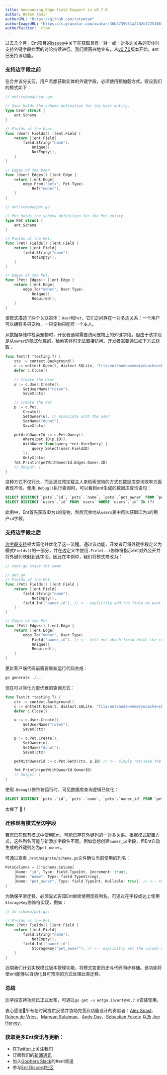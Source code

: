 ```yaml
---
title: Announcing Edge-field Support in v0.7.0
author: Rotem Tamir
authorURL: "https://github.com/rotemtam"
authorImageURL: "https://s.gravatar.com/avatar/36b3739951a27d2e37251867b7d44b1a?s=80"
authorTwitter: _rtam
---
```


过去几个月，Ent项目的[issues](https://github.com/ent/ent/issues)中关于在获取具有一对一或一对多边关系的实体时支持外键字段检索的讨论持续进行。我们很高兴地宣布，从[v0.7.0](https://github.com/ent/ent/releases/tag/v0.7.0)版本开始，ent已支持该功能。

### 支持边字段之前

在合并该分支前，用户若想获取实体的外键字段，必须使用预加载方式。假设我们的模式如下：

```go
// ent/schema/user.go:

// User holds the schema definition for the User entity.
type User struct {
	ent.Schema
}

// Fields of the User.
func (User) Fields() []ent.Field {
	return []ent.Field{
		field.String("name").
			Unique().
			NotEmpty(),
	}
}

// Edges of the User.
func (User) Edges() []ent.Edge {
	return []ent.Edge{
		edge.From("pets", Pet.Type).
			Ref("owner"),
	}
}

// ent/schema/pet.go

// Pet holds the schema definition for the Pet entity.
type Pet struct {
	ent.Schema
}

// Fields of the Pet.
func (Pet) Fields() []ent.Field {
	return []ent.Field{
		field.String("name").
			NotEmpty(),
	}
}

// Edges of the Pet.
func (Pet) Edges() []ent.Edge {
	return []ent.Edge{
		edge.To("owner", User.Type).
			Unique().
			Required(),
	}
}
```

该模式描述了两个关联实体：`User`和`Pet`，它们之间存在一对多边关系：一个用户可以拥有多只宠物，一只宠物只能有一个主人。

从数据存储中检索宠物时，开发者通常需要访问宠物上的外键字段。但由于该字段是从`owner`边隐式创建的，检索实体时无法直接访问。开发者需要通过如下方式获取：

```go
func Test(t *testing.T) {
    ctx := context.Background()
	c := enttest.Open(t, dialect.SQLite, "file:ent?mode=memory&cache=shared&_fk=1")
	defer c.Close()
	
	// Create the User
	u := c.User.Create().
		SetUserName("rotem").
		SaveX(ctx)

	// Create the Pet
	p := c.Pet.
		Create().
		SetOwner(u). // Associate with the user
		SetName("donut").
		SaveX(ctx)

	petWithOwnerId := c.Pet.Query().
		Where(pet.ID(p.ID)).
		WithOwner(func(query *ent.UserQuery) {
			query.Select(user.FieldID)
		}).
		OnlyX(ctx)
	fmt.Println(petWithOwnerId.Edges.Owner.ID)
	// Output: 1
}
```

这种方式不仅冗长，而且通过预加载主人来检索宠物的方式在数据库查询效率方面表现不佳。使用`.Debug()`执行查询时，可以看到ent生成的数据库查询语句：

```sql
SELECT DISTINCT `pets`.`id`, `pets`.`name`, `pets`.`pet_owner` FROM `pets` WHERE `pets`.`id` = ? LIMIT 2 
SELECT DISTINCT `users`.`id` FROM `users` WHERE `users`.`id` IN (?)
```

此例中，Ent首先获取ID为`1`的宠物，然后冗余地从`users`表中再次获取ID为`1`的用户`id`字段。

### 支持边字段之后

[边字段支持](https://entgo.io/docs/schema-edges/#edge-field)极大简化并优化了这一流程。通过该功能，开发者可将外键字段定义为模式`Fields()`的一部分，并在边定义中使用`.Field(..)`修饰符指示ent对外公开并将外键列映射到此字段。因此在本例中，我们将模式修改为：

```go
// user.go stays the same

// pet.go
// Fields of the Pet.
func (Pet) Fields() []ent.Field {
	return []ent.Field{
		field.String("name").
			NotEmpty(),
		field.Int("owner_id"), // <-- explicitly add the field we want to contain the FK
	}
}

// Edges of the Pet.
func (Pet) Edges() []ent.Edge {
	return []ent.Edge{
		edge.To("owner", User.Type).
			Field("owner_id"). // <-- tell ent which field holds the reference to the owner
			Unique().
			Required(),
	}
}
```

更新客户端代码前需要重新运行代码生成：

```sql
go generate ./...
```

现在可以简化为更优雅的查询方式：

```go
func Test(t *testing.T) {
	ctx := context.Background()
	c := enttest.Open(t, dialect.SQLite, "file:ent?mode=memory&cache=shared&_fk=1")
	defer c.Close()

	u := c.User.Create().
		SetUserName("rotem").
		SaveX(ctx)

	p := c.Pet.Create().
		SetOwner(u).
		SetName("donut").
		SaveX(ctx)

	petWithOwnerId := c.Pet.GetX(ctx, p.ID) // <-- Simply retrieve the Pet

	fmt.Println(petWithOwnerId.OwnerID)
	// Output: 1
}
```

使用`.Debug()`修饰符运行时，可见数据库查询逻辑已优化：

```sql
SELECT DISTINCT `pets`.`id`, `pets`.`name`, `pets`.`owner_id` FROM `pets` WHERE `pets`.`id` = ? LIMIT 2
```

太棒了 🎉！

### 迁移现有模式至边字段

若您已在现有模式中使用Ent，可能已存在外键列的一对多关系。根据模式配置方式，这些列名可能与新添加字段名不同。例如您想创建`owner_id`字段，但Ent自动生成的外键列名为`pet_owner`。

可通过查看`./ent/migrate/schema.go`文件确认当前使用的列名：

```go
PetsColumns = []*schema.Column{
	{Name: "id", Type: field.TypeInt, Increment: true},
	{Name: "name", Type: field.TypeString},
	{Name: "pet_owner", Type: field.TypeInt, Nullable: true}, // <-- this is our FK
}
```

为确保平滑迁移，必须显式告知Ent继续使用现有列名。可通过在字段或边上使用`StorageKey`修饰符实现，例如：

```go
// In schema/pet.go:

// Fields of the Pet.
func (Pet) Fields() []ent.Field {
	return []ent.Field{
		field.String("name").
			NotEmpty(),
		field.Int("owner_id").
			StorageKey("pet_owner"), // <-- explicitly set the column name
	}
}
```

近期我们计划实现模式版本管理功能，将模式变更历史与代码同步存储。该功能将使ent能够以自动化且可预测的方式处理此类迁移。

### 总结

边字段支持功能已正式发布，可通过`go get -u entgo.io/ent@v0.7.0`安装使用。

衷心感谢🙏所有花时间提供反馈并协助完善此功能设计的贡献者：[Alex Snast](https://github.com/alexsn)、[Ruben de Vries](https://github.com/rubensayshi)、[Marwan Sulaiman](https://github.com/marwan-at-work)、[Andy Day](https://github.com/adayNU)、[Sebastian Fekete](https://github.com/aight8) 以及 [Joe Harvey](https://github.com/errorhandler)。

### 获取更多Ent资讯与更新：

- 在[Twitter](https://twitter.com/entgo_io)上关注我们
- 订阅我们的[新闻通讯](https://entgo.substack.com/)
- 加入[Gophers Slack](https://app.slack.com/client/T029RQSE6/C01FMSQDT53)的#ent频道
- 参与[Ent Discord社区](https://discord.gg/qZmPgTE6RX)